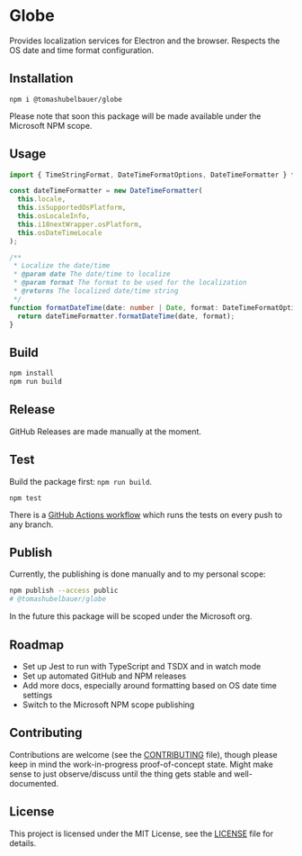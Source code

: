 # Globe

Provides localization services for Electron and the browser.
Respects the OS date and time format configuration.

## Installation

`npm i @tomashubelbauer/globe`

Please note that soon this package will be made available under
the Microsoft NPM scope.

## Usage

```typescript
import { TimeStringFormat, DateTimeFormatOptions, DateTimeFormatter } from 'globe';

const dateTimeFormatter = new DateTimeFormatter(
  this.locale,
  this.isSupportedOsPlatform,
  this.osLocaleInfo,
  this.i18nextWrapper.osPlatform,
  this.osDateTimeLocale
);

/**
 * Localize the date/time
 * @param date The date/time to localize
 * @param format The format to be used for the localization
 * @returns The localized date/time string
 */
function formatDateTime(date: number | Date, format: DateTimeFormatOptions) {
  return dateTimeFormatter.formatDateTime(date, format);
}
```

## Build

```sh
npm install
npm run build
```

## Release

GitHub Releases are made manually at the moment.

## Test

Build the package first: `npm run build`.

`npm test`

There is a [GitHub Actions workflow](.github/workflows/main.yml) which runs the
tests on every push to any branch.

## Publish

Currently, the publishing is done manually and to my personal scope:

```sh
npm publish --access public
# @tomashubelbauer/globe
```

In the future this package will be scoped under the Microsoft org.

## Roadmap

- Set up Jest to run with TypeScript and TSDX and in watch mode
- Set up automated GitHub and NPM releases
- Add more docs, especially around formatting based on OS date time settings
- Switch to the Microsoft NPM scope publishing

## Contributing

Contributions are welcome (see the [CONTRIBUTING](./CONTRIBUTING.md) file), though please keep in mind the work-in-progress proof-of-concept state. Might make sense to just observe/discuss until the thing gets stable and well-documented.

## License

This project is licensed under the MIT License, see the [LICENSE](LICENSE) file for details.
